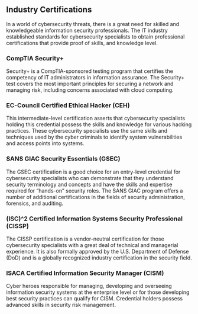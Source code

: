 ## Industry Certifications

In a world of cybersecurity threats, there is a great need for skilled and knowledgeable information security professionals. The IT industry established standards for cybersecurity specialists to obtain professional certifications that provide proof of skills, and knowledge level.

### CompTIA Security+

Security+ is a CompTIA-sponsored testing program that certifies the competency of IT administrators in information assurance. The Security+ test covers the most important principles for securing a network and managing risk, including concerns associated with cloud computing.

### EC-Council Certified Ethical Hacker (CEH)

This intermediate-level certification asserts that cybersecurity specialists holding this credential possess the skills and knowledge for various hacking practices. These cybersecurity specialists use the same skills and techniques used by the cyber criminals to identify system vulnerabilities and access points into systems.

### SANS GIAC Security Essentials (GSEC)

The GSEC certification is a good choice for an entry-level credential for cybersecurity specialists who can demonstrate that they understand security terminology and concepts and have the skills and expertise required for “hands-on” security roles. The SANS GIAC program offers a number of additional certifications in the fields of security administration, forensics, and auditing.

### (ISC)^2 Certified Information Systems Security Professional (CISSP)

The CISSP certification is a vendor-neutral certification for those cybersecurity specialists with a great deal of technical and managerial experience. It is also formally approved by the U.S. Department of Defense (DoD) and is a globally recognized industry certification in the security field.

### ISACA Certified Information Security Manager (CISM)

Cyber heroes responsible for managing, developing and overseeing information security systems at the enterprise level or for those developing best security practices can qualify for CISM. Credential holders possess advanced skills in security risk management.
